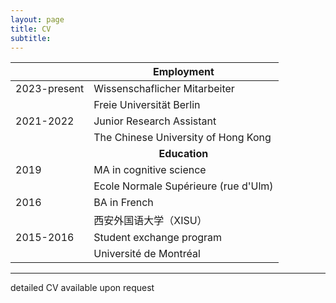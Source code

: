 ```yaml
---
layout: page
title: CV
subtitle: 
---
```




|      | <center>Employment</center> |
| ----------- | ----------- |
| 2023-present| Wissenschaflicher Mitarbeiter |
|   | Freie Universität Berlin |
|2021-2022| Junior Research Assistant|
|| The Chinese University of Hong Kong|
|      | **<center>Education</center>** |
| 2019 | MA in cognitive science |
|  | Ecole Normale Supérieure (rue d'Ulm) |
| 2016 | BA in French |
|  | 西安外国语大学（XISU） |
| 2015-2016 | Student exchange program |
|  | Université de Montréal |



----------------------------

detailed CV available upon request
